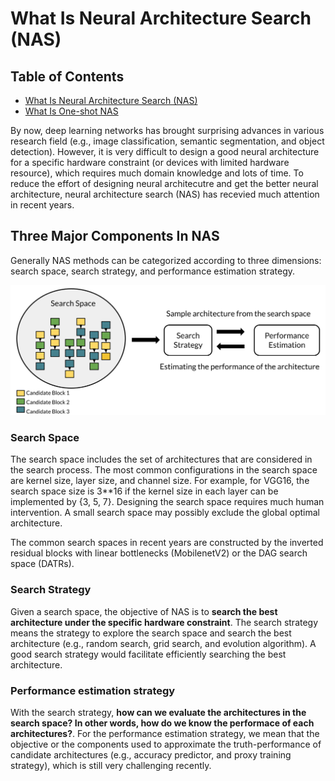 # What Is Neural Architecture Search (NAS)

## Table of Contents
* [What Is Neural Architecture Search (NAS)](./nas.md)
* [What Is One-shot NAS](./one_shot_nas.md)

By now, deep learning networks has brought surprising advances in various research field (e.g., image classification, semantic segmentation, and object detection). However, it is very difficult to design a good neural architecture for a specific hardware constraint (or devices with limited hardware resource), which requires much domain knowledge and lots of time. To reduce the effort of designing neural architecutre and get the better neural architecture, neural architecture search (NAS) has recevied much attention in recent years.

## Three Major Components In NAS
Generally NAS methods can be categorized according to three dimensions: search space, search strategy, and performance estimation strategy.

![nas](../resource/nas.png)

### Search Space
The search space includes the set of architectures that are considered in the search process. The most common configurations in the search space are kernel size, layer size, and channel size. For example, for VGG16, the search space size is 3\*\*16 if the kernel size in each layer can be implemented by {3, 5, 7}. Designing the search space requires much human intervention. A small search space may possibly exclude the global optimal architecture. 

The common search spaces in recent years are constructed by the inverted residual blocks with linear bottlenecks (MobilenetV2) or the DAG search space (DATRs).

### Search Strategy
Given a search space, the objective of NAS is to **search the best architecture under the specific hardware constraint**. The search strategy means the strategy to explore the search space and search the best architecture (e.g., random search, grid search, and evolution algorithm). A good search strategy would facilitate efficiently searching the best architecture. 


### Performance estimation strategy
With the search strategy, **how can we evaluate the architectures in the search space? In other words, how do we know the performace of each architectures?**. For the performance estimation strategy, we mean that the objective or the components used to approximate the truth-performance of candidate architectures (e.g., accuracy predictor, and proxy training strategy), which is still very challenging recently.


